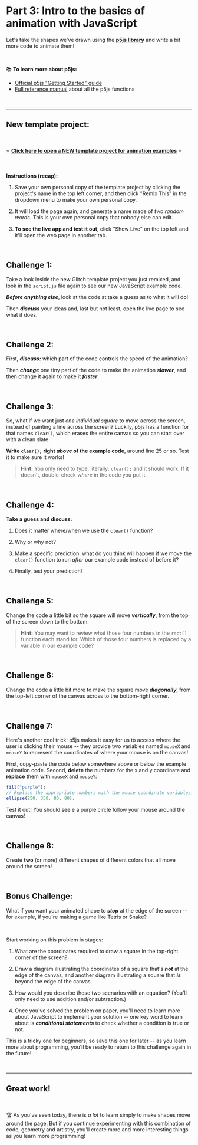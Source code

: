 # Part 3: Intro to the basics of animation with JavaScript 

Let's take the shapes we've drawn using the [**p5js library**](https://p5js.org/) and write a bit more code to animate them!

<br/>

:books: **To learn more about p5js:**

  - [Official p5js "Getting Started" guide](https://p5js.org/get-started/)
  - [Full reference manual](https://p5js.org/reference/) about all the p5js functions

<br/>

<hr/>

## New template project:

<br/>

:star: [**Click here to open a NEW template project for animation examples**](https://glitch.com/edit/#!/canvas-animation) :star:

<br/>

**Instructions (recap):**

  1. Save your own personal copy of the template project by clicking the project's name in the top left corner, and then click "Remix This" in the dropdown menu to make your own personal copy.
  
  2. It will load the page again, and generate a name made of *two random words*. This is your own personal copy that nobody else can edit.
  
  3. **To see the live app and test it out**, click "Show Live" on the top left and it'll open the web page in another tab.


<br/>

## Challenge 1:

Take a look inside the new Glitch template project you just remixed, and look in the `script.js` file again to see our new JavaScript example code.

***Before anything else***, look at the code at take a guess as to what it will do!

Then ***discuss*** your ideas and, last but not least, open the live page to see what it does.

<br/>

## Challenge 2:

First, ***discuss:*** which part of the code controls the speed of the animation? 

Then ***change*** one tiny part of the code to make the animation ***slower***, and then change it again to make it ***faster***.


<br/>

## Challenge 3:

So, what if we want just *one individual square* to move across the screen, instead of painting a line across the screen? Luckily, p5js has a function for that names `clear()`, which erases the entire canvas so you can start over with a clean slate.

**Write `clear();` right *above* of the example code**, around line 25 or so. Test it to make sure it works!

  > **Hint:** You only need to type, literally: `clear();` and it should work. If it doesn't, double-check *where* in the code you put it.
  
 
<br/>

## Challenge 4:

**Take a guess and discuss:**

  1. Does it matter where/when we use the `clear()` function?
  
  2. Why or why not?
  
  3. Make a specific prediction: what do you think will happen if we move the `clear()` function to run *after* our example code instead of before it?
  
  4. Finally, test your prediction!

<br/>

## Challenge 5:

Change the code a little bit so the square will move ***vertically***, from the top of the screen down to the bottom.

  > **Hint:** You may want to review what those four numbers in the `rect()` function each stand for. Which of those four numbers is replaced by a variable in our example code?

<br/>

## Challenge 6:

Change the code a little bit more to make the square move ***diagonally***, from the top-left corner of the canvas across to the bottom-right corner.

<br/>

## Challenge 7:

Here's another cool trick: p5js makes it easy for us to access where the user is clicking their mouse -- they provide two variables named `mouseX` and `mouseY` to represent the coordinates of where your mouse is on the canvas!

First, copy-paste the code below somewhere above or below the example animation code. Second, **delete** the numbers for the x and y coordinate and **replace** them with `mouseX` and `mouseY`:

```javascript
fill("purple");
// Replace the appropriate numbers with the mouse coordinate variables:
ellipse(250, 350, 80, 80);
```

Test it out! You should see e a purple circle follow your mouse around the canvas!

<br/>

## Challenge 8:

Create **two** (or more) different shapes of different colors that all move around the screen!

<br/>

## Bonus Challenge:

What if you want your animated shape to ***stop*** at the edge of the screen -- for example, if you're making a game like Tetris or Snake?

<br/>

Start working on this problem in stages:

  1. What are the coordinates required to draw a square in the top-right corner of the screen?
  
  2. Draw a diagram illustrating the coordinates of a square that's ***not*** at the edge of the canvas, and another diagram illustrating a square that ***is*** beyond the edge of the canvas.
  
  3. How would you describe those two scenarios with an equation? (You'll only need to use addition and/or subtraction.)
  
  4. Once you've solved the problem on paper, you'll need to learn more about JavaScript to implement your solution -- one key word to learn about is ***conditional statements*** to check whether a condition is true or not.
  
This is a tricky one for beginners, so save this one for later -- as you learn more about programming, you'll be ready to return to this challenge again in the future!
  


<br/>
<hr/>

## Great work!

<br/>

:trophy: As you've seen today, there is *a lot* to learn simply to make shapes move around the page. But if you continue experimenting with this combination of code, geometry and artistry, you'll create more and more interesting things as you learn more programming!
